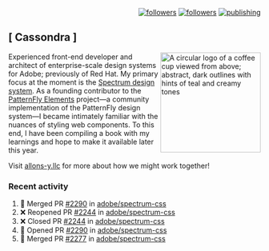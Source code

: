<p align="right"><a rel="me" href="https://front-end.social/@castastrophe">
    <img alt="followers" title="Follow me on Mastodon" src="https://img.shields.io/mastodon/follow/109297102751309835?domain=https%3A%2F%2Ffront-end.social&label=Follow&logo=mastodon&logoColor=white&style=for-the-badge&labelColor=008080&color=006969"/></a>
  <a href="https://codepen.io/castastrophe/">
    <img alt="followers" title="Follow me on CodePen" src="https://img.shields.io/badge/16-1?color=640464&labelColor=7c007c&style=for-the-badge&logo=codepen&label=Follow"/></a>
<a href="https://castastrophe.medium.com/">
    <img alt="publishing" title="View articles on Medium" src="https://img.shields.io/badge/107-1?color=666&labelColor=444&label=subscribe&logo=medium&logoColor=white&style=for-the-badge"/></a>
</p>

## [&nbsp;Cassondra&nbsp;]

<img align="right" src="https://github-production-user-asset-6210df.s3.amazonaws.com/1840295/253016758-ba468774-1cd3-42c2-8f43-947b5eeb5edf.png" height="200" alt="A circular logo of a coffee cup viewed from above; abstract, dark outlines with hints of teal and creamy tones">

Experienced front-end developer and architect of enterprise-scale design systems for Adobe; previously of Red Hat. My primary focus at the moment is the [Spectrum design system](https://github.com/adobe/spectrum-css). As a founding contributor to the [PatternFly&nbsp;Elements](https://github.com/patternfly/patternfly-elements) project&mdash;a community implementation of the PatternFly design system&mdash;I became intimately familiar with the nuances of styling web components. To this end, I have been compiling a book with my learnings and hope to make it available later this year.

Visit [allons-y.llc](http://allons-y.llc/) for more about how we might work together!

### Recent activity

<!--START_SECTION:activity-->
1. 🎉 Merged PR [#2290](https://github.com/adobe/spectrum-css/pull/2290) in [adobe/spectrum-css](https://github.com/adobe/spectrum-css)
2. ❌ Reopened PR [#2244](https://github.com/adobe/spectrum-css/pull/2244) in [adobe/spectrum-css](https://github.com/adobe/spectrum-css)
3. ❌ Closed PR [#2244](https://github.com/adobe/spectrum-css/pull/2244) in [adobe/spectrum-css](https://github.com/adobe/spectrum-css)
4. 💪 Opened PR [#2290](https://github.com/adobe/spectrum-css/pull/2290) in [adobe/spectrum-css](https://github.com/adobe/spectrum-css)
5. 🎉 Merged PR [#2277](https://github.com/adobe/spectrum-css/pull/2277) in [adobe/spectrum-css](https://github.com/adobe/spectrum-css)
<!--END_SECTION:activity-->
